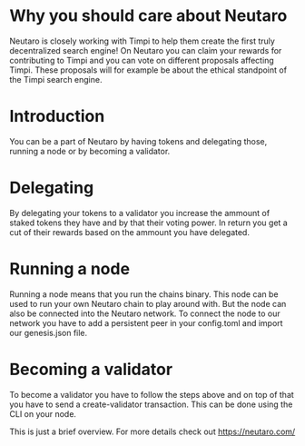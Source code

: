 # Why you should care about Neutaro
Neutaro is closely working with Timpi to help them create the first truly decentralized search engine! On Neutaro you can claim your rewards for contributing to Timpi and you can vote on different proposals affecting Timpi. These proposals will for example be about the ethical standpoint of the Timpi search engine.

# Introduction
You can be a part of Neutaro by having tokens and delegating those, running a node or by becoming a validator.

# Delegating
By delegating your tokens to a validator you increase the ammount of staked tokens they have and by that their voting power. In return you get a cut of their rewards based on the ammount you have delegated.

# Running a node
Running a node means that you run the chains binary. This node can be used to run your own Neutaro chain to play around with. But the node can also be connected into the Neutaro network.
To connect the node to our network you have to add a persistent peer in your config.toml and import our genesis.json file.

# Becoming a validator
To become a validator you have to follow the steps above and on top of that you have to send a create-validator transaction. This can be done using the CLI on your node.

This is just a brief overview. For more details check out https://neutaro.com/
